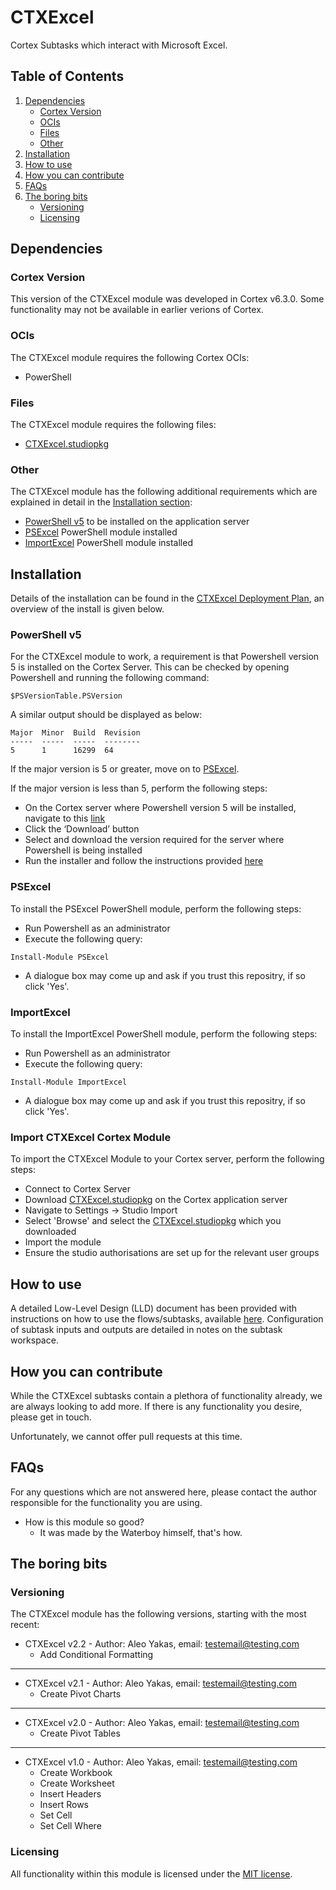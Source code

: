# CTXExcel
Cortex Subtasks which interact with Microsoft Excel.


## Table of Contents
1) [Dependencies](#dependencies)
    * [Cortex Version](#cortex-version)
    * [OCIs](#ocis)
    * [Files](#files)
    * [Other](#other)
1) [Installation](#installation)
1) [How to use](#how-to-use)
1) [How you can contribute](#how-you-can-contribute)
1) [FAQs](#faqs)
1) [The boring bits](#the-boring-bits)
    * [Versioning](#versioning)
    * [Licensing](#licensing)

## Dependencies
### Cortex Version
This version of the CTXExcel module was developed in Cortex v6.3.0. Some functionality may not be available in earlier verions of Cortex.

### OCIs
The CTXExcel module requires the following Cortex OCIs:
* PowerShell

### Files
The CTXExcel module requires the following files:
* [CTXExcel.studiopkg](https://github.com/CortexIATest/CTXExcel/blob/master/CTXExcel-V2.2.studiopkg)

### Other
The CTXExcel module has the following additional requirements which are explained in detail in the [Installation section](#Installation):
* [PowerShell v5](#powershell-v5) to be installed on the application server
* [PSExcel](#psexcel) PowerShell module installed
* [ImportExcel](#importexcel) PowerShell module installed

## Installation
Details of the installation can be found in the [CTXExcel Deployment Plan](https://github.com/CortexIATest/CTXExcel/blob/master/CTXExcel%20Deployment%20Plan%20-%20v2.2.docx), an overview of the install is given below.

### PowerShell v5
For the CTXExcel module to work, a requirement is that Powershell version 5 is installed on the Cortex Server. This can be checked by opening Powershell and running the following command:

`$PSVersionTable.PSVersion`

A similar output should be displayed as below:

```
Major  Minor  Build  Revision
-----  -----  -----  --------
5      1      16299  64
```

If the major version is 5 or greater, move on to [PSExcel](#psexcel). 

If the major version is less than 5, perform the following steps:
* On the Cortex server where Powershell version 5 will be installed, navigate to this [link](
https://www.microsoft.com/en-us/download/details.aspx?id=50395&tduid=(162666df8fd7d1ab0239724a9bec1eca)(266696)(1503186)(61836X1384699Xf82af593098584c381b4505006d7472d)())
* Click the ‘Download’ button
* Select and download the version required for the server where Powershell is being installed
* Run the installer and follow the instructions provided [here](https://docs.microsoft.com/en-us/powershell/wmf/5.1/install-configure)

### PSExcel
To install the PSExcel PowerShell module, perform the following steps:
* Run Powershell as an administrator 
* Execute the following query:

`Install-Module PSExcel`

* A dialogue box may come up and ask if you trust this repositry, if so click 'Yes'.


### ImportExcel
To install the ImportExcel PowerShell module, perform the following steps:
* Run Powershell as an administrator 
* Execute the following query:

```
Install-Module ImportExcel
```

* A dialogue box may come up and ask if you trust this repositry, if so click 'Yes'.

### Import CTXExcel Cortex Module
To import the CTXExcel Module to your Cortex server, perform the following steps:
* Connect to Cortex Server
* Download [CTXExcel.studiopkg](https://github.com/CortexIATest/CTXExcel/blob/master/CTXExcel-V2.2.studiopkg) on the Cortex application server
* Navigate to Settings &rarr; Studio Import
* Select 'Browse' and select the [CTXExcel.studiopkg](https://github.com/CortexIATest/CTXExcel/blob/master/CTXExcel-V2.2.studiopkg) which you downloaded
* Import the module
* Ensure the studio authorisations are set up for the relevant user groups

## How to use
A detailed Low-Level Design (LLD) document has been provided with instructions on how to use the flows/subtasks, available [here](https://github.com/CortexIATest/CTXExcel/blob/master/CTXExcel%20-%20LLD%20-%20v2.2.docx). Configuration of subtask inputs and outputs are detailed in notes on the subtask workspace.

## How you can contribute
While the CTXExcel subtasks contain a plethora of functionality already, we are always looking to add more. If there is any functionality you desire, please get in touch.

Unfortunately, we cannot offer pull requests at this time. 

## FAQs
For any questions which are not answered here, please contact the author responsible for the functionality you are using.

* How is this module so good? 
   * It was made by the Waterboy himself, that's how. 

## The boring bits
### Versioning
The CTXExcel module has the following versions, starting with the most recent:
* CTXExcel v2.2 - Author: Aleo Yakas, email: testemail@testing.com
  *  Add Conditional Formatting

---
* CTXExcel v2.1 - Author: Aleo Yakas, email: testemail@testing.com
  *  Create Pivot Charts

---
* CTXExcel v2.0 - Author: Aleo Yakas, email: testemail@testing.com
  *  Create Pivot Tables

---
* CTXExcel v1.0 - Author: Aleo Yakas, email: testemail@testing.com
  *  Create Workbook
  *  Create Worksheet
  *  Insert Headers
  *  Insert Rows
  *  Set Cell
  *  Set Cell Where

### Licensing
All functionality within this module is licensed under the [MIT license](https://opensource.org/licenses/mit-license.php). 
